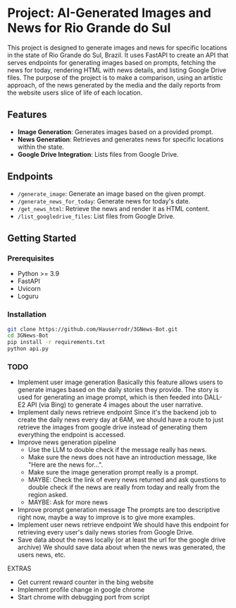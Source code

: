 # Project: AI-Generated Images and News for Rio Grande do Sul

This project is designed to generate images and news for specific locations in the state of Rio Grande do Sul, Brazil. It uses FastAPI to create an API that serves endpoints for generating images based on prompts, fetching the news for today, rendering HTML with news details, and listing Google Drive files.
The purpose of the project is to make a comparison, using an artistic approach, of the news generated by the media and the daily reports from the website users slice of life of each location.

## Features
- **Image Generation**: Generates images based on a provided prompt.
- **News Generation**: Retrieves and generates news for specific locations within the state.
- **Google Drive Integration**: Lists files from Google Drive.

## Endpoints
- `/generate_image`: Generate an image based on the given prompt.
- `/generate_news_for_today`: Generate news for today's date.
- `/get_news_html`: Retrieve the news and render it as HTML content.
- `/list_googledrive_files`: List files from Google Drive.

## Getting Started

### Prerequisites
- Python >= 3.9
- FastAPI
- Uvicorn
- Loguru

### Installation
```bash
git clone https://github.com/Hauserrodr/3GNews-Bot.git
cd 3GNews-Bot
pip install -r requirements.txt
python api.py
```

### TODO
- Implement user image generation
    Basically this feature allows users to generate images based on the daily stories they provide. The story is used for generating an image prompt, which is then feeded into DALL-E2 API (via Bing) to generate 4 images about the user narrative.
- Implement daily news retrieve endpoint
    Since it's the backend job to create the daily news every day at 6AM, we should have a route to just retrieve the images from google drive instead of generating them everything the endpoint is accessed.
- Improve news generation pipeline
    - Use the LLM to double check if the message really has news.
    - Make sure the news does not have an introduction message, like "Here are the news for...".
    - Make sure the image generation prompt really is a prompt.
    - MAYBE: Check the link of every news returned and ask questions to double check if the news are really from today and really from the region asked.
    - MAYBE: Ask for more news
- Improve prompt generation message
    The prompts are too descriptive right now, maybe a way to improve is to give more examples.
- Implement user news retrieve endpoint
    We should have this endpoint for retrieving every user's daily news stories from Google Drive.
- Save data about the news locally (or at least the url for the google drive archive)
    We should save data about when the news was generated, the users news, etc.


EXTRAS
- Get current reward counter in the bing website
- Implement profile change in google chrome
- Start chrome with debugging port from script